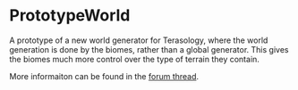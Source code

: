 # PrototypeWorld
A prototype of a new world generator for Terasology, where the world generation is done by the biomes, rather than a global generator. This gives the biomes much more control over the type of terrain they contain.

More informaiton can be found in the [forum thread](http://forum.terasology.org/threads/gsoc-project-biome-based-world-generator-and-earth-like-world.1833/).

